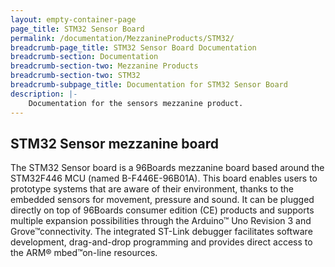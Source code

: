 ```yaml
---
layout: empty-container-page
page_title: STM32 Sensor Board
permalink: /documentation/MezzanineProducts/STM32/
breadcrumb-page_title: STM32 Sensor Board Documentation
breadcrumb-section: Documentation
breadcrumb-section-two: Mezzanine Products
breadcrumb-section-two: STM32
breadcrumb-subpage_title: Documentation for STM32 Sensor Board
description: |-
    Documentation for the sensors mezzanine product.
---
```

## STM32 Sensor mezzanine board

The STM32 Sensor board is a 96Boards mezzanine board based around the STM32F446 MCU (named B-F446E-96B01A). This board enables users to prototype systems that are aware of their environment, thanks to the embedded sensors for movement, pressure and sound. It can be plugged directly on top of 96Boards consumer edition (CE) products and supports multiple expansion possibilities through the Arduino™ Uno Revision 3 and Grove™connectivity. The integrated ST-Link debugger facilitates software development, drag-and-drop programming and provides direct access to the ARM® mbed™on-line resources.
